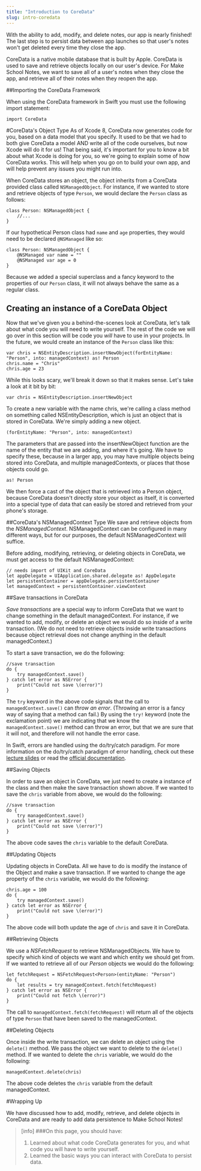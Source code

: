 ```yaml
---
title: "Introduction to CoreData"
slug: intro-coredata
---
```


With the ability to add, modify, and delete notes, our app is nearly finished! The last step is to persist data between app launches so that user's notes won't get deleted every time they close the app.

CoreData is a native mobile database that is built by Apple. CoreData is used to save and retrieve objects locally on our user's device. For Make School Notes, we want to save all of a user's notes when they close the app, and retrieve all of their notes when they reopen the app.

##Importing the CoreData Framework

When using the CoreData framework in Swift you must use the following import statement:

```
import CoreData
```

#CoreData's Object Type
As of Xcode 8, CoreData now generates code for you, based on a data model that you specify. It used to be that we had to both give CoreData a model AND write all of the code ourselves, but now Xcode will do it for us! That being said, it's important for you to know a bit about what Xcode is doing for you, so we're going to explain some of how CoreData works. This will help when you go on to build your own app, and will help prevent any issues you might run into.

When CoreData stores an object, the object inherits from a CoreData provided class called `NSManagedObject`. For instance, if we wanted to store and retrieve objects of type `Person`, we would declare the `Person` class as follows:

```
class Person: NSManagedObject {
	//...
}
```

If our hypothetical Person class had `name` and `age` properties, they would need to be declared `@NSManaged` like so:

```
class Person: NSManagedObject {
	@NSManaged var name = ""
	@NSManaged var age = 0
}
```

Because we added a special superclass and a fancy keyword to the properties of our `Person` class, it will not always behave the same as a regular class.


## Creating an instance of a CoreData Object
Now that we've given you a behind-the-scenes look at CoreData, let's talk about what code you will need to write yourself. The rest of the code we will go over in this section will be code you _will_ have to use in your projects. In the future, we would create an instance of the `Person` class like this:

```
var chris = NSEntityDescription.insertNewObject(forEntityName: "Person", into: managedContext) as! Person
chris.name = "Chris"
chris.age = 23
```
While this looks scary, we'll break it down so that it makes sense. Let's take a look at it bit by bit:

```
var chris = NSEntityDescription.insertNewObject
```
To create a new variable with the name chris, we're calling a class method on something called NSEntityDescription, which is just an object that is stored in CoreData. We're simply adding a new object.

```
(forEntityName: "Person", into: managedContext)
```
The parameters that are passed into the insertNewObject function are the name of the entity that we are adding, and where it's going. We have to specify these, because in a larger app, you may have multiple objects being stored into CoreData, and multiple managedContexts, or places that those objects could go.

```
as! Person
```
We then force a cast of the object that is retrieved into a Person object, because CoreData doesn't directly store your object as itself, it is converted into a special type of data that can easily be stored and retrieved from your phone's storage.

##CoreData's NSManagedContext Type
We save and retrieve objects from the *NSManagedContext*. NSManagedContext can be configured in many different ways, but for our purposes, the default NSManagedContext will suffice.

Before adding, modifying, retrieving, or deleting objects in CoreData, we must get access to the default NSManagedContext:

```
// needs import of UIKit and CoreData
let appDelegate = UIApplication.shared.delegate as! AppDelegate
let persistentContainer = appDelegate.persistentContainer
let managedContext = persistentContainer.viewContext
```

##Save transactions in CoreData

*Save transactions* are a special way to inform CoreData that we want to change something in the default managedContext. For instance, if we wanted to add, modify, or delete an object we would do so inside of a write transaction. (We do not need to retrieve objects inside write transactions because object retrieval does not change anything in the default managedContext.)

To start a save transaction, we do the following:

```
//save transaction
do {
	try managedContext.save()
} catch let error as NSError {
	print("Could not save \(error)")
}
```

The `try` keyword in the above code signals that the call to `managedContext.save()` can *throw an error*. (Throwing an error is a fancy way of saying that a method can fail.) By using the `try!` keyword (note the exclamation point) we are indicating that we know the `managedContext.save()` method can throw an error, but that we are sure that it will not, and therefore will not handle the error case.

In Swift, errors are handled using the do/try/catch paradigm. For more information on the do/try/catch paradigm of error handling, check out these [lecture slides](https://www.makeschool.com/tutorials/advanced-ios-development/error-handling-swift) or read the [official documentation](https://developer.apple.com/library/ios/documentation/Swift/Conceptual/Swift_Programming_Language/ErrorHandling.html).

##Saving Objects

In order to save an object in CoreData, we just need to create a instance of the class and then make the save transaction shown above. If we wanted to save the `chris` variable from above, we would do the following:

```
//save transaction
do {
	try managedContext.save()
} catch let error as NSError {
	print("Could not save \(error)")
}
```

The above code saves the `chris` variable to the default CoreData.

##Updating Objects

Updating objects in CoreData. All we have to do is modify the instance of the Object and make a save transaction. If we wanted to change the age property of the `chris` variable, we would do the following:

```
chris.age = 100
do {
	try managedContext.save()
} catch let error as NSError {
	print("Could not save \(error)")
}
```

The above code will both update the age of `chris` and save it in CoreData.

##Retrieving Objects

We use a *NSFetchRequest* to retrieve NSManagedObjects. We have to specify which kind of objects we want and which entity we should get from. If we wanted to retrieve all of our *Person* objects we would do the following:

```
let fetchRequest = NSFetchRequest<Person>(entityName: "Person")
do {
	let results = try managedContext.fetch(fetchRequest)
} catch let error as NSError {
	print("Could not fetch \(error)")
}
```

The call to `managedContext.fetch(fetchRequest)` will return all of the objects of type `Person` that have been saved to the managedContext.

##Deleting Objects

Once inside the write transaction, we can delete an object using the `delete()` method. We pass the object we want to delete to the `delete()` method. If we wanted to delete the `chris` variable, we would do the following:

```
managedContext.delete(chris)
```

The above code deletes the `chris` variable from the default managedContext.

#Wrapping Up

We have discussed how to add, modify, retrieve, and delete objects in CoreData and are ready to add data persistence to Make School Notes!


>[info]
>###On this page, you should have:
>
>1. Learned about what code CoreData generates for you, and what code you will have to write yourself.
>1. Learned the basic ways you can interact with CoreData to persist data.

